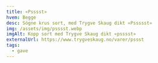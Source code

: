 ```yaml
---
title: «Psssst»
hvem: Begge
desc: Sögne krus sort, med Trygve Skaug dikt «Pssssst»
img: /assets/img/psssst.webp
imgAlt: Kopp sort med Trygve Skaug dikt «psssst»
externalUrl: https://www.trygveskaug.no/varer/pssst
tags:
  - gave
---
```

